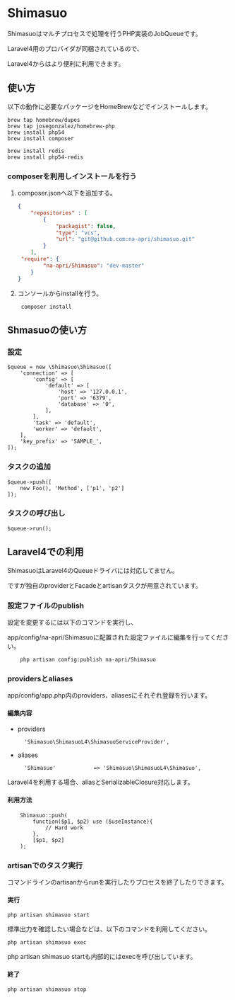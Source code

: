 # Shimasuo

Shimasuoはマルチプロセスで処理を行うPHP実装のJobQueueです。

Laravel4用のプロバイダが同梱されているので、

Laravel4からはより便利に利用できます。


## 使い方

以下の動作に必要なパッケージをHomeBrewなどでインストールします。

	brew tap homebrew/dupes
	brew tap josegonzalez/homebrew-php
	brew install php54
	brew install composer

	brew install redis
	brew install php54-redis


### composerを利用しインストールを行う

1. composer.jsonへ以下を追加する。

	```JSON
	{
		"repositories" : [
			{
				"packagist": false,
				"type": "vcs",
				"url": "git@github.com:na-apri/shimasuo.git"
			}
		],
   	 "require": {
			"na-apri/Shimasuo": "dev-master"
	    }
	}
	```

2. コンソールからinstallを行う。

		composer install



## Shmasuoの使い方

### 設定

	$queue = new \Shimasuo\Shimasuo([
		'connection' => [
			'config' => [
				'default' => [
					'host' => '127.0.0.1',
					'port' => '6379',
					'database' => '0',
				],
			],
			'task' => 'default',
			'worker' => 'default',
		],
		'key_prefix' => 'SAMPLE_',
	]);

### タスクの追加

	$queue->push([
		new Foo(), 'Method', ['p1', 'p2']
	]);

### タスクの呼び出し
	$queue->run();



## Laravel4での利用

ShimasuoはLaravel4のQueueドライバには対応してません。

ですが独自のproviderとFacadeとartisanタスクが用意されています。


### 設定ファイルのpublish

設定を変更するには以下のコマンドを実行し、

app/config/na-apri/Shimasuoに配置された設定ファイルに編集を行ってください。


		php artisan config:publish na-apri/Shimasuo
	

### providersとaliases

app/config/app.php内のproviders、aliasesにそれぞれ登録を行います。

#### 編集内容

- providers

		'Shimasuo\ShimasuoL4\ShimasuoServiceProvider',

- aliases

		'Shimasuo'            => 'Shimasuo\ShimasuoL4\Shimasuo',


Laravel4を利用する場合、aliasとSerializableClosure対応します。

#### 利用方法

		Shimasuo::push(
			function($p1, $p2) use ($useInstance){
				// Hard work
			},
			[$p1, $p2]
		);
	
### artisanでのタスク実行

コマンドラインのartisanからrunを実行したりプロセスを終了したりできます。

#### 実行

	php artisan shimasuo start


標準出力を確認したい場合などは、以下のコマンドを利用してください。

	php artisan shimasuo exec

php artisan shimasuo startも内部的にはexecを呼び出しています。


#### 終了

	php artisan shimasuo stop

